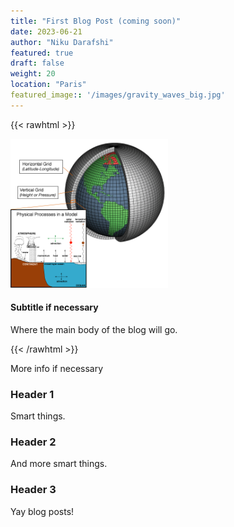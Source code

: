 ```yaml
---
title: "First Blog Post (coming soon)"
date: 2023-06-21
author: "Niku Darafshi"
featured: true
draft: false
weight: 20
location: "Paris"
featured_image:: '/images/gravity_waves_big.jpg'
---
```

{{< rawhtml >}}
<div>
<img src="/Blog/images/GCM.png" alt="image" style="width:50%;height:50%">
<h4> Subtitle if necessary </h4>       
<!--  -->

<p> Where the main body of the blog will go.
</p>
</div>
{{< /rawhtml >}}
<!--more-->

More info if necessary

### Header 1
Smart things.

### Header 2
And more smart things.

### Header 3
Yay blog posts!